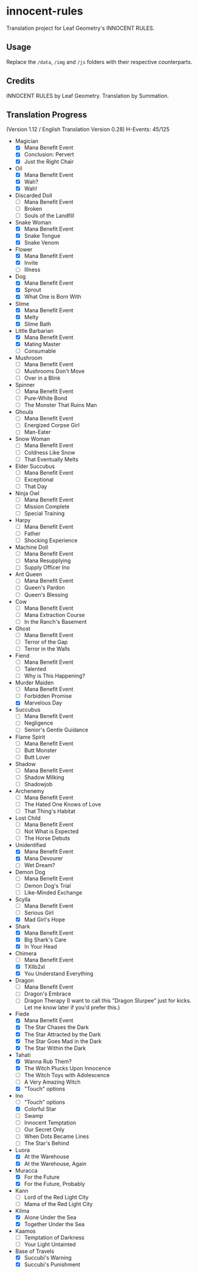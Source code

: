 # innocent-rules
Translation project for Leaf Geometry's INNOCENT RULES.

## Usage
Replace the `/data`, `/img` and `/js` folders with their respective counterparts.

## Credits
INNOCENT RULES by Leaf Geometry.
Translation by Summation.

## Translation Progress
(Version 1.12 / English Translation Version 0.28)
H-Events: 45/125
- Magician
    - [x] Mana Benefit Event
    - [x] Conclusion: Pervert
    - [x] Just the Right Chair
- Oil
    - [x] Mana Benefit Event
    - [x] Wah?
    - [x] Wah!
- Discarded Doll
    - [ ] Mana Benefit Event
    - [ ] Broken
    - [ ] Souls of the Landfill
- Snake Woman
    - [x] Mana Benefit Event
    - [x] Snake Tongue
    - [x] Snake Venom
- Flower
    - [x] Mana Benefit Event
    - [x] Invite
    - [ ] Illness
- Dog
    - [x] Mana Benefit Event
    - [x] Sprout
    - [x] What One is Born With
- Slime
    - [x] Mana Benefit Event
    - [x] Melty
    - [x] Slime Bath
- Little Barbarian
    - [x] Mana Benefit Event
    - [x] Mating Master
    - [ ] Consumable
- Mushroom
    - [ ] Mana Benefit Event
    - [ ] Mushrooms Don't Move
    - [ ] Over in a Blink
- Spinner
    - [ ] Mana Benefit Event
    - [ ] Pure-White Bond
    - [ ] The Monster That Ruins Man
- Ghoula
    - [ ] Mana Benefit Event
    - [ ] Energized Corpse Girl
    - [ ] Man-Eater
- Snow Woman
    - [ ] Mana Benefit Event
    - [ ] Coldness Like Snow
    - [ ] That Eventually Melts
- Elder Succubus
    - [ ] Mana Benefit Event
    - [ ] Exceptional
    - [ ] That Day
- Ninja Owl
    - [ ] Mana Benefit Event
    - [ ] Mission Complete
    - [ ] Special Training
- Harpy
    - [ ] Mana Benefit Event
    - [ ] Father
    - [ ] Shocking Experience
- Machine Doll
    - [ ] Mana Benefit Event
    - [ ] Mana Resupplying
    - [ ] Supply Officer Ino
- Ant Queen
    - [ ] Mana Benefit Event
    - [ ] Queen's Pardon
    - [ ] Queen's Blessing
- Cow
    - [ ] Mana Benefit Event
    - [ ] Mana Extraction Course
    - [ ] In the Ranch's Basement
- Ghost
    - [ ] Mana Benefit Event
    - [ ] Terror of the Gap
    - [ ] Terror in the Walls
- Fiend
    - [ ] Mana Benefit Event
    - [ ] Talented
    - [ ] Why is This Happening?
- Murder Maiden
    - [ ] Mana Benefit Event
    - [ ] Forbidden Promise
    - [x] Marvelous Day
- Succubus
    - [ ] Mana Benefit Event
    - [ ] Negligence
    - [ ] Senior's Gentle Guidance
- Flame Spirit
    - [ ] Mana Benefit Event
    - [ ] Butt Monster
    - [ ] Butt Lover
- Shadow
    - [ ] Mana Benefit Event
    - [ ] Shadow Milking
    - [ ] Shadowjob
- Archenemy
    - [ ] Mana Benefit Event
    - [ ] The Hated One Knows of Love
    - [ ] That Thing's Habitat
- Lost Child
    - [ ] Mana Benefit Event
    - [ ] Not What is Expected
    - [ ] The Horse Debuts
- Unidentified
    - [x] Mana Benefit Event
    - [x] Mana Devourer
    - [ ] Wet Dream?
- Demon Dog
    - [ ] Mana Benefit Event
    - [ ] Demon Dog's Trial
    - [ ] Like-Minded Exchange
- Scylla
    - [ ] Mana Benefit Event
    - [ ] Serious Girl
    - [x] Mad Girl's Hope
- Shark
    - [x] Mana Benefit Event
    - [x] Big Shark's Care
    - [x] In Your Head
- Chimera
    - [ ] Mana Benefit Event
    - [x] TXlIb2xl
    - [x] You Understand Everything
- Dragon
    - [ ] Mana Benefit Event
    - [ ] Dragon's Embrace
    - [ ] Dragon Therapy (I want to call this "Dragon Slurpee" just for kicks. Let me know later if you'd prefer this.)
- Fiede
    - [x] Mana Benefit Event
    - [x] The Star Chases the Dark
    - [x] The Star Attracted by the Dark
    - [x] The Star Goes Mad in the Dark
    - [x] The Star Within the Dark
- Tahati
    - [x] Wanna Rub Them?
    - [x] The Witch Plucks Upon Innocence
    - [ ] The Witch Toys with Adolescence
    - [ ] A Very Amazing Witch
    - [x] "Touch" options
- Ino
    - [ ] "Touch" options
    - [x] Colorful Star
    - [ ] Swamp
    - [ ] Innocent Temptation
    - [ ] Our Secret Only
    - [ ] When Dots Became Lines
    - [ ] The Star's Behind
- Luora
    - [x] At the Warehouse
    - [x] At the Warehouse, Again
- Muracca
    - [x] For the Future
    - [x] For the Future, Probably
- Kann
    - [ ] Lord of the Red Light City
    - [ ] Mama of the Red Light City
- Kilma
    - [x] Alone Under the Sea
    - [x] Together Under the Sea
- Kaamos
    - [ ] Temptation of Darkness
    - [ ] Your Light Untainted
- Base of Travels
    - [x] Succubi's Warning
    - [x] Succubi's Punishment
